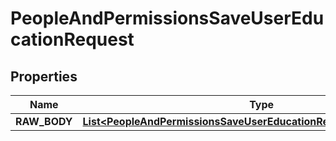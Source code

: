 

# PeopleAndPermissionsSaveUserEducationRequest


## Properties

| Name | Type | Description | Notes |
|------------ | ------------- | ------------- | -------------|
|**RAW_BODY** | [**List&lt;PeopleAndPermissionsSaveUserEducationRequestRAWBODYInner&gt;**](PeopleAndPermissionsSaveUserEducationRequestRAWBODYInner.md) |  |  [optional] |



